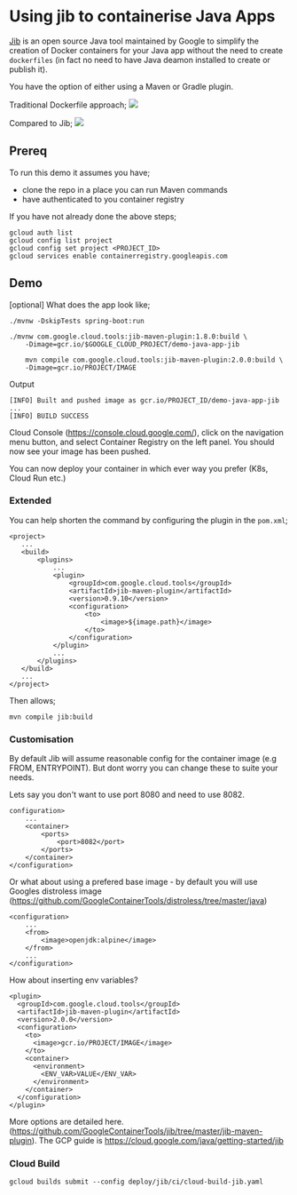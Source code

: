 
# Using jib to containerise Java Apps

[Jib](https://github.com/GoogleContainerTools/jib) is an open source Java tool maintained by Google to simplify the creation of Docker containers for your Java app without the need to create `dockerfiles` (in fact no need to have Java deamon installed to create or publish it). 

You have the option of either using a Maven or Gradle plugin.

Traditional Dockerfile approach;
![](https://cloud.google.com/java/images/docker_build_flow.png)

Compared to Jib;
![](https://cloud.google.com/java/images/jib_build_flow.png)

## Prereq
To run this demo it assumes you have;
* clone the repo in a place you can run Maven commands
* have authenticated to you container registry  

If you have not already done the above steps;

```
gcloud auth list
gcloud config list project
gcloud config set project <PROJECT_ID>
gcloud services enable containerregistry.googleapis.com

```

## Demo

[optional] What does the app look like;
```
./mvnw -DskipTests spring-boot:run
```

```
./mvnw com.google.cloud.tools:jib-maven-plugin:1.8.0:build \
    -Dimage=gcr.io/$GOOGLE_CLOUD_PROJECT/demo-java-app-jib
```
```
    mvn compile com.google.cloud.tools:jib-maven-plugin:2.0.0:build \
    -Dimage=gcr.io/PROJECT/IMAGE
```

Output
```
[INFO] Built and pushed image as gcr.io/PROJECT_ID/demo-java-app-jib
...
[INFO] BUILD SUCCESS
```
 Cloud Console (https://console.cloud.google.com/), click on the navigation menu button, and select Container Registry on the left panel. You should now see your image has been pushed.

 You can now deploy your container in which ever way you prefer (K8s, Cloud Run etc.)

 ### Extended

 You can help shorten the command by configuring the plugin in the `pom.xml`;

 ```
 <project>
    ...
    <build>
        <plugins>
            ...
            <plugin>
                <groupId>com.google.cloud.tools</groupId>
                <artifactId>jib-maven-plugin</artifactId>
                <version>0.9.10</version>
                <configuration>
                    <to>
                        <image>${image.path}</image>
                    </to>
                </configuration>
            </plugin>
            ...
        </plugins>
    </build>
    ...
</project>
```

Then allows;
```
mvn compile jib:build
```

### Customisation

By default Jib will assume reasonable config for the container image (e.g FROM, ENTRYPOINT). But dont worry you can change these to suite your needs.

Lets say you don't want to use port 8080 and need to use 8082. 


```
configuration>
    ...
    <container>
        <ports>
            <port>8082</port>
        </ports>
    </container>
</configuration>
```

Or what about using a prefered base image - by default you will use Googles distroless image (https://github.com/GoogleContainerTools/distroless/tree/master/java)

```
<configuration>
    ...
    <from>                           
        <image>openjdk:alpine</image>
    </from>
    ...
</configuration>
```

How about inserting env variables? 
```
<plugin>
  <groupId>com.google.cloud.tools</groupId>
  <artifactId>jib-maven-plugin</artifactId>
  <version>2.0.0</version>
  <configuration>
    <to>
      <image>gcr.io/PROJECT/IMAGE</image>
    </to>
    <container>
      <environment>
        <ENV_VAR>VALUE</ENV_VAR>
      </environment>
    </container>
  </configuration>
</plugin>
```



More options are detailed here. (https://github.com/GoogleContainerTools/jib/tree/master/jib-maven-plugin). The GCP guide is https://cloud.google.com/java/getting-started/jib 

### Cloud Build

```
gcloud builds submit --config deploy/jib/ci/cloud-build-jib.yaml
```

